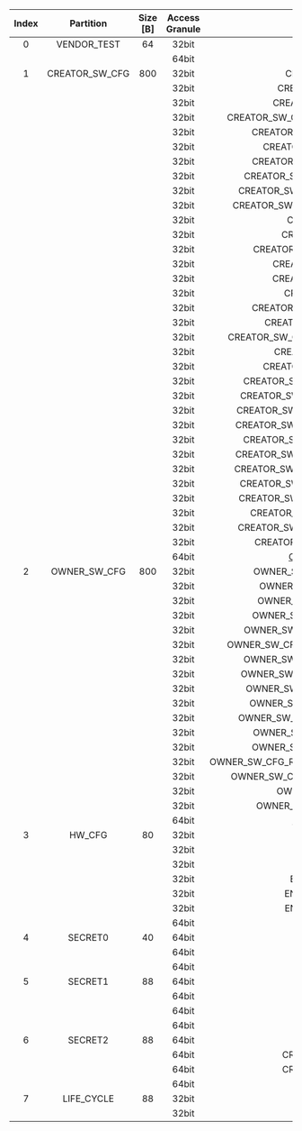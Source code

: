 <!--
DO NOT EDIT THIS FILE DIRECTLY.
It has been generated with ./util/design/gen-otp-mmap.py
-->

|  Index  |   Partition    |  Size [B]  |  Access Granule  |                         Item                          |  Byte Address  |  Size [B]  |
|:-------:|:--------------:|:----------:|:----------------:|:-----------------------------------------------------:|:--------------:|:----------:|
|    0    |  VENDOR_TEST   |     64     |      32bit       |                        SCRATCH                        |     0x000      |     56     |
|         |                |            |      64bit       |    [VENDOR_TEST_DIGEST](#Reg_vendor_test_digest_0)    |     0x038      |     8      |
|    1    | CREATOR_SW_CFG |    800     |      32bit       |                CREATOR_SW_CFG_AST_CFG                 |     0x040      |    156     |
|         |                |            |      32bit       |              CREATOR_SW_CFG_AST_INIT_EN               |     0x0DC      |     4      |
|         |                |            |      32bit       |              CREATOR_SW_CFG_ROM_EXT_SKU               |     0x0E0      |     4      |
|         |                |            |      32bit       |     CREATOR_SW_CFG_SIGVERIFY_RSA_MOD_EXP_IBEX_EN      |     0x0E4      |     4      |
|         |                |            |      32bit       |          CREATOR_SW_CFG_SIGVERIFY_RSA_KEY_EN          |     0x0E8      |     8      |
|         |                |            |      32bit       |            CREATOR_SW_CFG_SIGVERIFY_SPX_EN            |     0x0F0      |     4      |
|         |                |            |      32bit       |          CREATOR_SW_CFG_SIGVERIFY_SPX_KEY_EN          |     0x0F4      |     8      |
|         |                |            |      32bit       |         CREATOR_SW_CFG_FLASH_DATA_DEFAULT_CFG         |     0x0FC      |     4      |
|         |                |            |      32bit       |        CREATOR_SW_CFG_FLASH_INFO_BOOT_DATA_CFG        |     0x100      |     4      |
|         |                |            |      32bit       |       CREATOR_SW_CFG_FLASH_HW_INFO_CFG_OVERRIDE       |     0x104      |     4      |
|         |                |            |      32bit       |                 CREATOR_SW_CFG_RNG_EN                 |     0x108      |     4      |
|         |                |            |      32bit       |               CREATOR_SW_CFG_JITTER_EN                |     0x10C      |     4      |
|         |                |            |      32bit       |           CREATOR_SW_CFG_RET_RAM_RESET_MASK           |     0x110      |     4      |
|         |                |            |      32bit       |              CREATOR_SW_CFG_MANUF_STATE               |     0x114      |     4      |
|         |                |            |      32bit       |              CREATOR_SW_CFG_ROM_EXEC_EN               |     0x118      |     4      |
|         |                |            |      32bit       |                CREATOR_SW_CFG_CPUCTRL                 |     0x11C      |     4      |
|         |                |            |      32bit       |          CREATOR_SW_CFG_MIN_SEC_VER_ROM_EXT           |     0x120      |     4      |
|         |                |            |      32bit       |            CREATOR_SW_CFG_MIN_SEC_VER_BL0             |     0x124      |     4      |
|         |                |            |      32bit       |      CREATOR_SW_CFG_DEFAULT_BOOT_DATA_IN_PROD_EN      |     0x128      |     4      |
|         |                |            |      32bit       |              CREATOR_SW_CFG_RMA_SPIN_EN               |     0x12C      |     4      |
|         |                |            |      32bit       |            CREATOR_SW_CFG_RMA_SPIN_CYCLES             |     0x130      |     4      |
|         |                |            |      32bit       |         CREATOR_SW_CFG_RNG_REPCNT_THRESHOLDS          |     0x134      |     4      |
|         |                |            |      32bit       |         CREATOR_SW_CFG_RNG_REPCNTS_THRESHOLDS         |     0x138      |     4      |
|         |                |            |      32bit       |        CREATOR_SW_CFG_RNG_ADAPTP_HI_THRESHOLDS        |     0x13C      |     4      |
|         |                |            |      32bit       |        CREATOR_SW_CFG_RNG_ADAPTP_LO_THRESHOLDS        |     0x140      |     4      |
|         |                |            |      32bit       |         CREATOR_SW_CFG_RNG_BUCKET_THRESHOLDS          |     0x144      |     4      |
|         |                |            |      32bit       |        CREATOR_SW_CFG_RNG_MARKOV_HI_THRESHOLDS        |     0x148      |     4      |
|         |                |            |      32bit       |        CREATOR_SW_CFG_RNG_MARKOV_LO_THRESHOLDS        |     0x14C      |     4      |
|         |                |            |      32bit       |        CREATOR_SW_CFG_RNG_EXTHT_HI_THRESHOLDS         |     0x150      |     4      |
|         |                |            |      32bit       |        CREATOR_SW_CFG_RNG_EXTHT_LO_THRESHOLDS         |     0x154      |     4      |
|         |                |            |      32bit       |          CREATOR_SW_CFG_RNG_ALERT_THRESHOLD           |     0x158      |     4      |
|         |                |            |      32bit       |        CREATOR_SW_CFG_RNG_HEALTH_CONFIG_DIGEST        |     0x15C      |     4      |
|         |                |            |      32bit       |           CREATOR_SW_CFG_SRAM_KEY_RENEW_EN            |     0x160      |     4      |
|         |                |            |      64bit       | [CREATOR_SW_CFG_DIGEST](#Reg_creator_sw_cfg_digest_0) |     0x358      |     8      |
|    2    |  OWNER_SW_CFG  |    800     |      32bit       |           OWNER_SW_CFG_ROM_ERROR_REPORTING            |     0x360      |     4      |
|         |                |            |      32bit       |            OWNER_SW_CFG_ROM_BOOTSTRAP_DIS             |     0x364      |     4      |
|         |                |            |      32bit       |            OWNER_SW_CFG_ROM_ALERT_CLASS_EN            |     0x368      |     4      |
|         |                |            |      32bit       |           OWNER_SW_CFG_ROM_ALERT_ESCALATION           |     0x36C      |     4      |
|         |                |            |      32bit       |         OWNER_SW_CFG_ROM_ALERT_CLASSIFICATION         |     0x370      |    320     |
|         |                |            |      32bit       |      OWNER_SW_CFG_ROM_LOCAL_ALERT_CLASSIFICATION      |     0x4B0      |     64     |
|         |                |            |      32bit       |          OWNER_SW_CFG_ROM_ALERT_ACCUM_THRESH          |     0x4F0      |     16     |
|         |                |            |      32bit       |         OWNER_SW_CFG_ROM_ALERT_TIMEOUT_CYCLES         |     0x500      |     16     |
|         |                |            |      32bit       |          OWNER_SW_CFG_ROM_ALERT_PHASE_CYCLES          |     0x510      |     64     |
|         |                |            |      32bit       |          OWNER_SW_CFG_ROM_ALERT_DIGEST_PROD           |     0x550      |     4      |
|         |                |            |      32bit       |        OWNER_SW_CFG_ROM_ALERT_DIGEST_PROD_END         |     0x554      |     4      |
|         |                |            |      32bit       |           OWNER_SW_CFG_ROM_ALERT_DIGEST_DEV           |     0x558      |     4      |
|         |                |            |      32bit       |           OWNER_SW_CFG_ROM_ALERT_DIGEST_RMA           |     0x55C      |     4      |
|         |                |            |      32bit       |    OWNER_SW_CFG_ROM_WATCHDOG_BITE_THRESHOLD_CYCLES    |     0x560      |     4      |
|         |                |            |      32bit       |        OWNER_SW_CFG_ROM_KEYMGR_ROM_EXT_MEAS_EN        |     0x564      |     4      |
|         |                |            |      32bit       |               OWNER_SW_CFG_MANUF_STATE                |     0x568      |     4      |
|         |                |            |      32bit       |            OWNER_SW_CFG_ROM_RSTMGR_INFO_EN            |     0x56C      |     4      |
|         |                |            |      64bit       |   [OWNER_SW_CFG_DIGEST](#Reg_owner_sw_cfg_digest_0)   |     0x678      |     8      |
|    3    |     HW_CFG     |     80     |      32bit       |                       DEVICE_ID                       |     0x680      |     32     |
|         |                |            |      32bit       |                      MANUF_STATE                      |     0x6A0      |     32     |
|         |                |            |      32bit       |                    EN_SRAM_IFETCH                     |     0x6C0      |     1      |
|         |                |            |      32bit       |                 EN_CSRNG_SW_APP_READ                  |     0x6C1      |     1      |
|         |                |            |      32bit       |                EN_ENTROPY_SRC_FW_READ                 |     0x6C2      |     1      |
|         |                |            |      32bit       |                EN_ENTROPY_SRC_FW_OVER                 |     0x6C3      |     1      |
|         |                |            |      64bit       |         [HW_CFG_DIGEST](#Reg_hw_cfg_digest_0)         |     0x6C8      |     8      |
|    4    |    SECRET0     |     40     |      64bit       |                   TEST_UNLOCK_TOKEN                   |     0x6D0      |     16     |
|         |                |            |      64bit       |                    TEST_EXIT_TOKEN                    |     0x6E0      |     16     |
|         |                |            |      64bit       |        [SECRET0_DIGEST](#Reg_secret0_digest_0)        |     0x6F0      |     8      |
|    5    |    SECRET1     |     88     |      64bit       |                  FLASH_ADDR_KEY_SEED                  |     0x6F8      |     32     |
|         |                |            |      64bit       |                  FLASH_DATA_KEY_SEED                  |     0x718      |     32     |
|         |                |            |      64bit       |                  SRAM_DATA_KEY_SEED                   |     0x738      |     16     |
|         |                |            |      64bit       |        [SECRET1_DIGEST](#Reg_secret1_digest_0)        |     0x748      |     8      |
|    6    |    SECRET2     |     88     |      64bit       |                       RMA_TOKEN                       |     0x750      |     16     |
|         |                |            |      64bit       |                CREATOR_ROOT_KEY_SHARE0                |     0x760      |     32     |
|         |                |            |      64bit       |                CREATOR_ROOT_KEY_SHARE1                |     0x780      |     32     |
|         |                |            |      64bit       |        [SECRET2_DIGEST](#Reg_secret2_digest_0)        |     0x7A0      |     8      |
|    7    |   LIFE_CYCLE   |     88     |      32bit       |                   LC_TRANSITION_CNT                   |     0x7A8      |     48     |
|         |                |            |      32bit       |                       LC_STATE                        |     0x7D8      |     40     |
